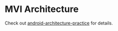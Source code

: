 # MVI Architecture

Check out [android-architecture-practice](https://github.com/Ztiany/android-architecture-practice) for details.
